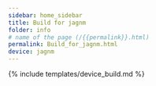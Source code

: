 ```yaml
---
sidebar: home_sidebar
title: Build for jagnm
folder: info
# name of the page (/{{permalink}}.html)
permalink: Build_for_jagnm.html
device: jagnm
---
```

{% include templates/device_build.md %}

